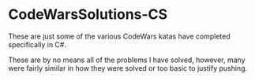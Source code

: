 # CodeWarsSolutions-CS

These are just some of the various CodeWars katas  have completed specifically in C#.

These are by no means all of the problems I have solved, however, many were fairly similar in how they were solved or too basic to justify pushing.
